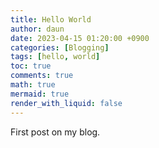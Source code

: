 ```yaml
---
title: Hello World
author: daun
date: 2023-04-15 01:20:00 +0900
categories: [Blogging]
tags: [hello, world]
toc: true
comments: true
math: true
mermaid: true
render_with_liquid: false
---
```


First post on my blog.
